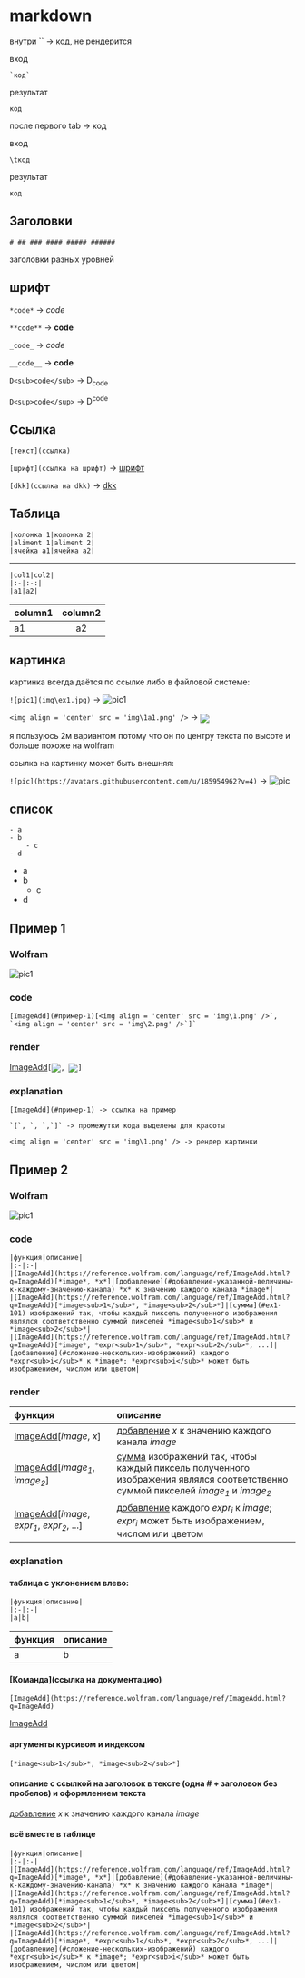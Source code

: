 # markdown

внутри \`\` -> код, не рендерится

вход

    `код`

результат

`код`

после первого tab -> код

вход

    \tкод
результат

    код


## Заголовки

    # ## ### #### ##### ######

заголовки разных уровней

## шрифт

`*code*` -> *code*

`**code**` -> **code**

`_code_` -> _code_

`__code__` -> __code__

`D<sub>code</sub>` -> D<sub>code</sub>

`D<sup>code</sup>` -> D<sup>code</sup>

## Ссылка

`[текст](ссылка)`

`[шрифт](ссылка на шрифт)` -> [шрифт](#шрифт)

`[dkk](ссылка на dkk)` -> [dkk](https://t.me/dkkru)

## Таблица

    |колонка 1|колонка 2|
    |aliment 1|aliment 2|
    |ячейка a1|ячейка a2|

---

    |col1|col2|
    |:-|:-:|
    |a1|a2|

|column1|column2|
|:-|:-:|
|a1|a2|

## картинка

картинка всегда даётся по ссылке
либо в файловой системе:

`![pic1](img\ex1.jpg)` -> ![pic1](img/1a1.png)

`<img align = 'center' src = 'img\1a1.png' />` -> <img align = 'center' src = 'img\1a1.png' />

я пользуюсь 2м вариантом потому что он по центру текста по высоте и больше похоже на wolfram

ссылка на картинку может быть внешняя:

`![pic](https://avatars.githubusercontent.com/u/185954962?v=4)` -> ![pic](https://avatars.githubusercontent.com/u/185954962?v=4)

## список

    - a
    - b
        - c
    - d

- a
- b
    - c
- d

## Пример 1

### Wolfram

![pic1](img/example.png)

### code

    [ImageAdd](#пример-1)[<img align = 'center' src = 'img\1.png' />`, `<img align = 'center' src = 'img\2.png' />`]`

### render

[ImageAdd](#пример-1)`[`<img align = 'center' src = 'img\1.png' />`, `<img align = 'center' src = 'img\2.png' />`]`

### explanation

    [ImageAdd](#пример-1) -> ссылка на пример

    `[`, `, `,`]` -> промежутки кода выделены для красоты

    <img align = 'center' src = 'img\1.png' /> -> рендер картинки

## Пример 2

### Wolfram

![pic1](img/ex2.png)

### code

    |функция|описание|
    |:-|:-|
    |[ImageAdd](https://reference.wolfram.com/language/ref/ImageAdd.html?q=ImageAdd)[*image*, *x*]|[добавление](#добавление-указанной-величины-к-каждому-значению-канала) *x* к значению каждого канала *image*|
    |[ImageAdd](https://reference.wolfram.com/language/ref/ImageAdd.html?q=ImageAdd)[*image<sub>1</sub>*, *image<sub>2</sub>*]|[сумма](#ex1-101) изображений так, чтобы каждый пиксель полученного изображения являлся соответственно суммой пикселей *image<sub>1</sub>* и *image<sub>2</sub>*|
    |[ImageAdd](https://reference.wolfram.com/language/ref/ImageAdd.html?q=ImageAdd)[*image*, *expr<sub>1</sub>*, *expr<sub>2</sub>*, ...]|[добавление](#сложение-нескольких-изображений) каждого *expr<sub>i</sub>* к *image*; *expr<sub>i</sub>* может быть изображением, числом или цветом|

### render

|функция|описание|
|:-|:-|
|[ImageAdd](https://reference.wolfram.com/language/ref/ImageAdd.html?q=ImageAdd)[*image*, *x*]|[добавление](#добавление-указанной-величины-к-каждому-значению-канала) *x* к значению каждого канала *image*|
|[ImageAdd](https://reference.wolfram.com/language/ref/ImageAdd.html?q=ImageAdd)[*image<sub>1</sub>*, *image<sub>2</sub>*]|[сумма](#ex1-101) изображений так, чтобы каждый пиксель полученного изображения являлся соответственно суммой пикселей *image<sub>1</sub>* и *image<sub>2</sub>*|
|[ImageAdd](https://reference.wolfram.com/language/ref/ImageAdd.html?q=ImageAdd)[*image*, *expr<sub>1</sub>*, *expr<sub>2</sub>*, ...]|[добавление](#сложение-нескольких-изображений) каждого *expr<sub>i</sub>* к *image*; *expr<sub>i</sub>* может быть изображением, числом или цветом|

### explanation

#### таблица с уклонением влево:

    |функция|описание|
    |:-|:-|
    |a|b|

|функция|описание|
|:-|:-|
|a|b|

#### [Команда](ссылка на документацию)

    [ImageAdd](https://reference.wolfram.com/language/ref/ImageAdd.html?q=ImageAdd)

[ImageAdd](https://reference.wolfram.com/language/ref/ImageAdd.html?q=ImageAdd)

#### аргументы курсивом и индексом

    [*image<sub>1</sub>*, *image<sub>2</sub>*]

#### описание с ссылкой на заголовок в тексте (одна # + заголовок без пробелов) и оформлением текста

[добавление](#добавление-указанной-величины-к-каждому-значению-канала) *x* к значению каждого канала *image*

#### всё вместе в таблице

    |функция|описание|
    |:-|:-|
    |[ImageAdd](https://reference.wolfram.com/language/ref/ImageAdd.html?q=ImageAdd)[*image*, *x*]|[добавление](#добавление-указанной-величины-к-каждому-значению-канала) *x* к значению каждого канала *image*|
    |[ImageAdd](https://reference.wolfram.com/language/ref/ImageAdd.html?q=ImageAdd)[*image<sub>1</sub>*, *image<sub>2</sub>*]|[сумма](#ex1-101) изображений так, чтобы каждый пиксель полученного изображения являлся соответственно суммой пикселей *image<sub>1</sub>* и *image<sub>2</sub>*|
    |[ImageAdd](https://reference.wolfram.com/language/ref/ImageAdd.html?q=ImageAdd)[*image*, *expr<sub>1</sub>*, *expr<sub>2</sub>*, ...]|[добавление](#сложение-нескольких-изображений) каждого *expr<sub>i</sub>* к *image*; *expr<sub>i</sub>* может быть изображением, числом или цветом|
